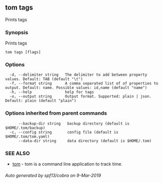 ## tom tags

Prints tags

### Synopsis

Prints tags

```
tom tags [flags]
```

### Options

```
  -d, --delimiter string   The delimiter to add between property values. Default: TAB (default "\t")
  -f, --format string      A comma separated list of of properties to output. Default: name. Possible values: id,name (default "name")
  -h, --help               help for tags
  -o, --output string      Output format. Supported: plain | json. Default: plain (default "plain")
```

### Options inherited from parent commands

```
      --backup-dir string   backup directory (default is $HOME/.tom/backup)
  -c, --config string       config file (default is $HOME/.tom/tom.yaml)
      --data-dir string     data directory (default is $HOME/.tom)
```

### SEE ALSO

* [tom](tom.md)	 - tom is a command line application to track time.

###### Auto generated by spf13/cobra on 9-Mar-2019
